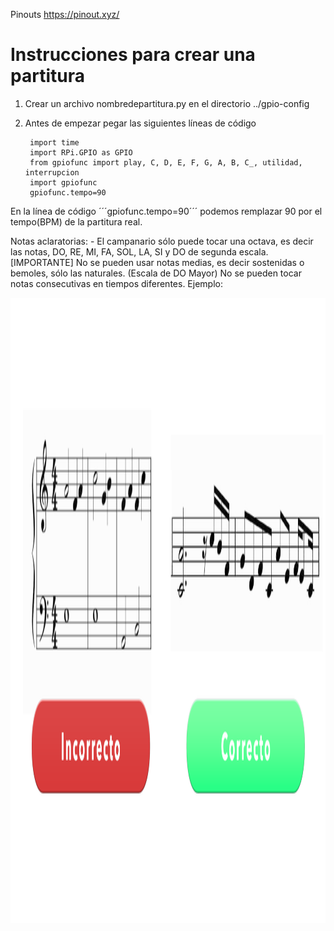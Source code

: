 Pinouts
https://pinout.xyz/

# Instrucciones para crear una partitura
1. Crear un archivo nombredepartitura.py en el directorio ../gpio-config
2. Antes de empezar pegar las siguientes líneas de código

        import time
        import RPi.GPIO as GPIO
        from gpiofunc import play, C, D, E, F, G, A, B, C_, utilidad, interrupcion
        import gpiofunc
        gpiofunc.tempo=90

En la línea de código ´´´gpiofunc.tempo=90´´´ podemos remplazar 90 por el tempo(BPM) de la partitura real.

Notas aclaratorias:
    - El campanario sólo puede tocar una octava, es decir las notas, DO, RE, MI, FA, SOL, LA, SI y DO de segunda escala.
    [IMPORTANTE] No se pueden usar notas medias, es decir sostenidas o bemoles, sólo las naturales. (Escala de DO Mayor)
    No se pueden tocar notas consecutivas en tiempos diferentes.
    Ejemplo:


<img src="https://github.com/Heredento/sys-de-campanario/blob/main/static/img/ejemplo-partitura.png?raw=true" height="1000">
  

